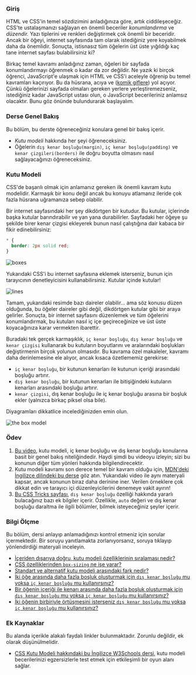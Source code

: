 ### Giriş

HTML ve CSS'in temel sözdizimini anladığınıza göre, artık ciddileşeceğiz. CSS'te ustalaşmanızı sağlayan en önemli beceriler _konumlandırma_ ve _düzendir._ Yazı tiplerini ve renkleri değiştirmek çok önemli bir beceridir. Ancak bir öğeyi, internet sayfasında tam olarak istediğiniz yere koyabilmek daha da önemlidir. Sonuçta, istisnasız tüm öğelerin üst üste yığıldığı kaç tane internet sayfası bulabilirsiniz ki?

Birkaç temel kavramı anladığınız zaman, öğeleri bir sayfada konumlandırmayı öğrenmek o kadar da zor değildir. Ne yazık ki birçok öğrenci, JavaScript'e ulaşmak için HTML ve CSS'i aceleyle öğrenip bu temel kavramları kaçırıyor. Bu da hüsrana, acıya ve ([komik giflere](https://giphy.com/gifs/css-13FrpeVH09Zrb2)) yol açıyor. Çünkü öğelerinizi sayfada olmaları gereken yerlere yerleştiremezseniz, istediğiniz kadar JavaScript ustası olun, o JavaScript becerileriniz anlamsız olacaktır. Bunu göz önünde bulundurarak başlayalım.

### Derse Genel Bakış

Bu bölüm, bu derste öğreneceğiniz konulara genel bir bakış içerir.

- _Kutu modeli_ hakkında her şeyi öğreneceksiniz.
- Öğelerin `dış kenar boşluğu(margin)`, `iç kenar boşluğu(padding)` ve `kenar çizgileri(borders)` ile doğru boyutta olmasını nasıl sağlayacağınızı öğreneceksiniz.

### Kutu Modeli

CSS'de başarılı olmak için anlamanız gereken ilk önemli kavram kutu modelidir. Karmaşık bir konu değil ancak bu konuyu atlamanız ileride çok fazla hüsrana uğramanıza sebep olabilir.

Bir internet sayfasındaki her şey dikdörtgen bir kutudur. Bu kutular, içlerinde başka kutular barındırabilir ve yan yana durabilirler. Sayfadaki her öğeye şu şekilde birer kenar çizgisi ekleyerek bunun nasıl çalıştığına dair kabaca bir fikir edinebilirsiniz:

```css
* {
  border: 2px solid red;
}
```

![boxes](https://cdn.statically.io/gh/TheOdinProject/curriculum/main/foundations/html_css/the-box-model/imgs/boxes.png)

Yukarıdaki CSS'i bu internet sayfasına eklemek isterseniz, bunun için tarayıcının denetleyicisini kullanabilirsiniz. Kutular içinde kutular!

![lines](https://cdn.statically.io/gh/TheOdinProject/curriculum/main/foundations/html_css/the-box-model/imgs/odin-lined.png)

Tamam, yukarıdaki resimde bazı daireler olabilir... ama söz konusu düzen olduğunda, bu öğeler daireler gibi değil, dikdörtgen kutular gibi bir araya gelirler. Sonuçta, bir internet sayfasını düzenlemek ve tüm öğelerini konumlandırmak, bu kutuları nasıl iç içe geçireceğinize ve üst üste koyacağınıza karar vermekten ibarettir.

Buradaki tek gerçek karmaşıklık, `iç kenar boşluğu`, `dış kenar boşluğu` ve `kenar çizgisi` kullanarak bu kutuların boyutlarını ve aralarındaki boşlukları değiştirmenin birçok yolunun olmasıdır. Bu kavrama özel makaleler, kavramı daha derinlemesine ele alıyor, ancak kısaca özetlememiz gerekirse:

- `iç kenar boşluğu`, bir kutunun kenarları ile kutunun içeriği arasındaki boşluğu artırır.
- `dış kenar boşluğu`, bir kutunun kenarları ile bitişiğindeki kutuların kenarları arasındaki boşluğu artırır.
- `kenar çizgisi`, dış kenar boşluğu ile iç kenar boşluğu arasına bir boşluk ekler (yalnızca birkaç piksel olsa bile).

Diyagramları dikkatlice incelediğinizden emin olun.

![the box model](https://cdn.statically.io/gh/TheOdinProject/curriculum/main/foundations/html_css/the-box-model/imgs/box-model.png)

### Ödev

<div class="lesson-content__panel" markdown="1">

1. [Bu video](https://www.youtube.com/watch?v=rIO5326FgPE), kutu modeli, iç kenar boşluğu ve dış kenar boşluğu konularına basit bir genel bakış niteliğindedir. Haydi şimdi bu videoyu izleyin; sizi bu konunun diğer tüm yönleri hakkında bilgilendirecektir.
2. Kutu modeli kavramı son derece temel bir kavram olduğu için, [MDN'deki İngilizce dilindeki bu derse](https://developer.mozilla.org/en-US/docs/Learn/CSS/Building_blocks/The_box_model) göz atın. Yukarıdaki video ile aynı materyali kapsar, ancak konunun biraz daha derinine iner. Verilen örneklere çok dikkat edin ve tarayıcı içi düzenleyicilerini denemeye vakit ayırın!
3. [Bu CSS Tricks sayfası](https://css-tricks.com/almanac/properties/m/margin/), `dış kenar boşluğu` özelliği hakkında yararlı bulacağınız bazı ek bilgiler içerir. Özellikle, `auto` değeri ve dış kenar boşluğu daraltma ile ilgili bölümler, bilmek isteyeceğiniz şeyler içerir.

</div>

### Bilgi Ölçme

Bu bölüm, dersi anlayıp anlamadığınızı kontrol etmeniz için sorular içermektedir. Bir soruyu yanıtlamakta zorlanıyorsanız, soruya tıklayıp yönlendirdiği materyali inceleyin.

- [İçeriden dışarıya doğru, kutu modeli özelliklerinin sıralaması nedir?](#the-box-model)
- [CSS özelliklerinden `box-sizing` ne işe yarar?](https://developer.mozilla.org/en-US/docs/Learn/CSS/Building_blocks/The_box_model#the_alternative_css_box_model)
- [Standart ve alternatif kutu modeli arasındaki fark nedir?](https://developer.mozilla.org/en-US/docs/Learn/CSS/Building_blocks/The_box_model#the_alternative_css_box_model)
- [İki öğe arasında daha fazla boşluk oluşturmak için `dış kenar boşluğu` mu yoksa `iç kenar boşluğu` mu kullanırsınız?](https://developer.mozilla.org/en-US/docs/Learn/CSS/Building_blocks/The_box_model#margins_padding_and_borders)
- [Bir öğenin içeriği ile kenarı arasında daha fazla boşluk oluşturmak için `dış kenar boşluğu` mu yoksa `iç kenar boşluğu` mu kullanırsınız?](https://developer.mozilla.org/en-US/docs/Learn/CSS/Building_blocks/The_box_model#margins_padding_and_borders)
- [İki öğenin birbiriyle örtüşmesini isterseniz `dış kenar boşluğu` mu yoksa `iç kenar boşluğu` mu kullanırsınız?](https://developer.mozilla.org/en-US/docs/Learn/CSS/Building_blocks/The_box_model#margins_padding_and_borders)

### Ek Kaynaklar

Bu alanda içerikle alakalı faydalı linkler bulunmaktadır. Zorunlu değildir, ek olarak düşünülmelidir.

- [CSS Kutu Modeli hakkındaki bu İngilizce W3Schools dersi](https://www.w3schools.com/css/css_boxmodel.asp), kutu modeli becerilerinizi egzersizlerle test etmek için etkileşimli bir oyun alanı sağlar.
